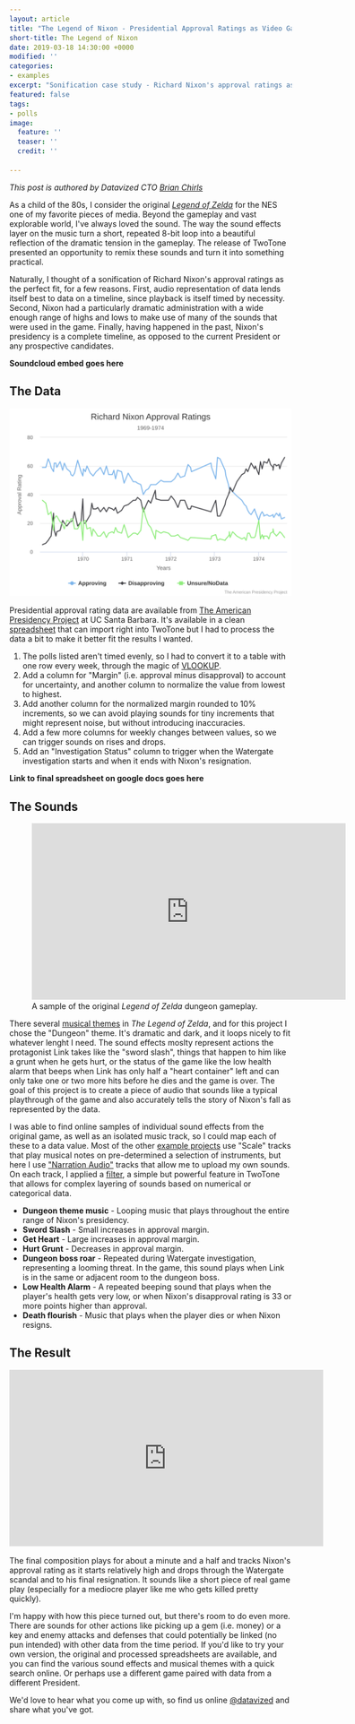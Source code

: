 ```yaml
---
layout: article
title: "The Legend of Nixon - Presidential Approval Ratings as Video Game Soundscape"
short-title: The Legend of Nixon
date: 2019-03-18 14:30:00 +0000
modified: ''
categories:
- examples
excerpt: "Sonification case study - Richard Nixon's approval ratings as a Legend of Zelda soundtrack"
featured: false
tags:
- polls
image:
  feature: ''
  teaser: ''
  credit: ''

---
```


*This post is authored by Datavized CTO [Brian Chirls](https://twitter.com/bchirls)*

As a child of the 80s, I consider the original [*Legend of Zelda*](https://en.wikipedia.org/wiki/The_Legend_of_Zelda_(video_game)) for the NES one of my favorite pieces of media. Beyond the gameplay and vast explorable world, I've always loved the sound. The way the sound effects layer on the music turn a short, repeated 8-bit loop into a beautiful reflection of the dramatic tension in the gameplay. The release of TwoTone presented an opportunity to remix these sounds and turn it into something practical.

Naturally, I thought of a sonification of Richard Nixon's approval ratings as the perfect fit, for a few reasons. First, audio representation of data lends itself best to data on a timeline, since playback is itself timed by necessity. Second, Nixon had a particularly dramatic administration with a wide enough range of highs and lows to make use of many of the sounds that were used in the game. Finally, having happened in the past, Nixon's presidency is a complete timeline, as opposed to the current President or any prospective candidates.

**Soundcloud embed goes here**

## The Data

[![Chart: Richard Nixon Approval Ratings 1969-1974](/images/richard-nixon-approval-r.svg)](https://www.presidency.ucsb.edu/statistics/data/presidential-job-approval)

Presidential approval rating data are available from [The American Presidency Project](https://www.presidency.ucsb.edu/statistics/data/presidential-job-approval) at UC Santa Barbara. It's available in a clean [spreadsheet](https://docs.google.com/spreadsheets/d/1iEl565M1mICTubTtoxXMdxzaHzAcPTnb3kpRndsrfyY/edit?ts=5bd7f609#gid=460040875) that can import right into TwoTone but I had to process the data a bit to make it better fit the results I wanted.

1. The polls listed aren't timed evenly, so I had to convert it to a table with one row every week, through the magic of [VLOOKUP](https://support.office.com/en-us/article/vlookup-function-0bbc8083-26fe-4963-8ab8-93a18ad188a1).
1. Add a column for "Margin" (i.e. approval minus disapproval) to account for uncertainty, and another column to normalize the value from lowest to highest.
1. Add another column for the normalized margin rounded to 10% increments, so we can avoid playing sounds for tiny increments that might represent noise, but without introducing inaccuracies.
1. Add a few more columns for weekly changes between values, so we can trigger sounds on rises and drops.
1. Add an "Investigation Status" column to trigger when the Watergate investigation starts and when it ends with Nixon's resignation.

**Link to final spreadsheet on google docs goes here**

## The Sounds

<figure>
	<iframe width="560" height="315" src="https://www.youtube.com/embed/3Bm6EUfWvQk?start=314" frameborder="0" allow="accelerometer; autoplay; encrypted-media; gyroscope; picture-in-picture" allowfullscreen></iframe>
	<figcaption>A sample of the original <em>Legend of Zelda</em> dungeon gameplay.</figcaption>
</figure>

There several [musical themes](https://zeldauniverse.net/media/music/the-legend-of-zelda-original-soundtrack/) in *The Legend of Zelda*, and for this project I chose the "Dungeon" theme. It's dramatic and dark, and it loops nicely to fit whatever lenght I need. The sound effects moslty represent actions the protagonist Link takes like the "sword slash", things that happen to him like a grunt when he gets hurt, or the status of the game like the low health alarm that beeps when Link has only half a "heart container" left and can only take one or two more hits before he dies and the game is over. The goal of this project is to create a piece of audio that sounds like a typical playthrough of the game and also accurately tells the story of Nixon's fall as represented by the data.

I was able to find online samples of individual sound effects from the original game, as well as an isolated music track, so I could map each of these to a data value. Most of the other [example projects](/examples/) use "Scale" tracks that play musical notes on pre-determined a selection of instruments, but here I use ["Narration Audio"](/how-it-works/#narration-audio) tracks that allow me to upload my own sounds. On each track, I applied a [filter](/how-it-works/#filtering-a-track), a simple but powerful feature in TwoTone that allows for complex layering of sounds based on numerical or categorical data.

- **Dungeon theme music** - Looping music that plays throughout the entire range of Nixon's presidency.
- **Sword Slash** - Small increases in approval margin.
- **Get Heart** - Large increases in approval margin.
- **Hurt Grunt** - Decreases in approval margin.
- **Dungeon boss roar** - Repeated during Watergate investigation, representing a looming threat. In the game, this sound plays when Link is in the same or adjacent room to the dungeon boss.
- **Low Health Alarm** - A repeated beeping sound that plays when the player's health gets very low, or when Nixon's disapproval rating is 33 or more points higher than approval.
- **Death flourish** - Music that plays when the player dies or when Nixon resigns.

## The Result

<iframe width="560" height="315" src="https://www.youtube.com/embed/9sYowKM-Ifg" frameborder="0" allow="accelerometer; autoplay; encrypted-media; gyroscope; picture-in-picture" allowfullscreen></iframe>

The final composition plays for about a minute and a half and tracks Nixon's approval rating as it starts relatively high and drops through the Watergate scandal and to his final resignation. It sounds like a short piece of real game play (especially for a mediocre player like me who gets killed pretty quickly).

I'm happy with how this piece turned out, but there's room to do even more. There are sounds for other actions like picking up a gem (i.e. money) or a key and enemy attacks and defenses that could potentially be linked (no pun intended) with other data from the time period. If you'd like to try your own version, the original and processed spreadsheets are available, and you can find the various sound effects and musical themes with a quick search online. Or perhaps use a different game paired with data from a different President.

We'd love to hear what you come up with, so find us online [@datavized](https://twitter.com/datavized) and share what you've got.